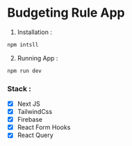 # Budgeting Rule App

1. Installation :

```sh
npm intsll
```

2. Running App :

```sh
npm run dev
```

### Stack :

- [x] Next JS
- [x] TailwindCss
- [x] Firebase
- [x] React Form Hooks
- [x] React Query
